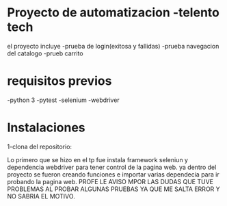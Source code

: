 
# Proyecto de automatizacion -telento tech
 el proyecto incluye
 -prueba de login(exitosa y fallidas)
 -prueba navegacion del catalogo
 -prueb carrito

 # requisitos previos
 -python 3
 -pytest
 -selenium
 -webdriver
 
 # Instalaciones
1-clona del repositorio:


Lo primero que se hizo en el tp fue instala  framework seleniun y dependencia webdriver para tener control  de la pagina web.
ya dentro del proyecto se fueron creando funciones  e importar varias dependecia para ir probando la pagina web.
PROFE LE AVISO MPOR LAS DUDAS QUE TUVE PROBLEMAS AL PROBAR ALGUNAS PRUEBAS YA QUE ME SALTA ERROR Y NO SABRIA EL MOTIVO.
